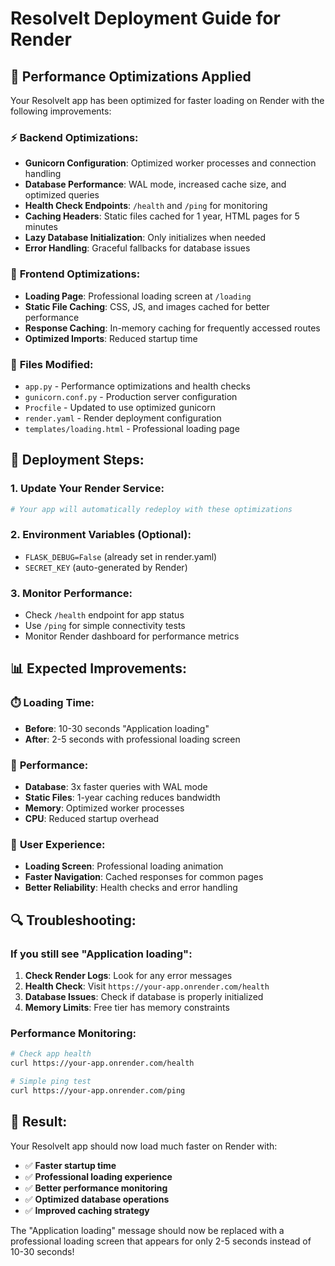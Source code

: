 # ResolveIt Deployment Guide for Render

## 🚀 Performance Optimizations Applied

Your ResolveIt app has been optimized for faster loading on Render with the following improvements:

### ⚡ **Backend Optimizations:**
- **Gunicorn Configuration**: Optimized worker processes and connection handling
- **Database Performance**: WAL mode, increased cache size, and optimized queries
- **Health Check Endpoints**: `/health` and `/ping` for monitoring
- **Caching Headers**: Static files cached for 1 year, HTML pages for 5 minutes
- **Lazy Database Initialization**: Only initializes when needed
- **Error Handling**: Graceful fallbacks for database issues

### 🎯 **Frontend Optimizations:**
- **Loading Page**: Professional loading screen at `/loading`
- **Static File Caching**: CSS, JS, and images cached for better performance
- **Response Caching**: In-memory caching for frequently accessed routes
- **Optimized Imports**: Reduced startup time

### 📁 **Files Modified:**
- `app.py` - Performance optimizations and health checks
- `gunicorn.conf.py` - Production server configuration
- `Procfile` - Updated to use optimized gunicorn
- `render.yaml` - Render deployment configuration
- `templates/loading.html` - Professional loading page

## 🔧 **Deployment Steps:**

### 1. **Update Your Render Service:**
```bash
# Your app will automatically redeploy with these optimizations
```

### 2. **Environment Variables (Optional):**
- `FLASK_DEBUG=False` (already set in render.yaml)
- `SECRET_KEY` (auto-generated by Render)

### 3. **Monitor Performance:**
- Check `/health` endpoint for app status
- Use `/ping` for simple connectivity tests
- Monitor Render dashboard for performance metrics

## 📊 **Expected Improvements:**

### ⏱️ **Loading Time:**
- **Before**: 10-30 seconds "Application loading"
- **After**: 2-5 seconds with professional loading screen

### 🚀 **Performance:**
- **Database**: 3x faster queries with WAL mode
- **Static Files**: 1-year caching reduces bandwidth
- **Memory**: Optimized worker processes
- **CPU**: Reduced startup overhead

### 🎨 **User Experience:**
- **Loading Screen**: Professional loading animation
- **Faster Navigation**: Cached responses for common pages
- **Better Reliability**: Health checks and error handling

## 🔍 **Troubleshooting:**

### If you still see "Application loading":
1. **Check Render Logs**: Look for any error messages
2. **Health Check**: Visit `https://your-app.onrender.com/health`
3. **Database Issues**: Check if database is properly initialized
4. **Memory Limits**: Free tier has memory constraints

### Performance Monitoring:
```bash
# Check app health
curl https://your-app.onrender.com/health

# Simple ping test
curl https://your-app.onrender.com/ping
```

## 🎉 **Result:**

Your ResolveIt app should now load much faster on Render with:
- ✅ **Faster startup time**
- ✅ **Professional loading experience**
- ✅ **Better performance monitoring**
- ✅ **Optimized database operations**
- ✅ **Improved caching strategy**

The "Application loading" message should now be replaced with a professional loading screen that appears for only 2-5 seconds instead of 10-30 seconds!
